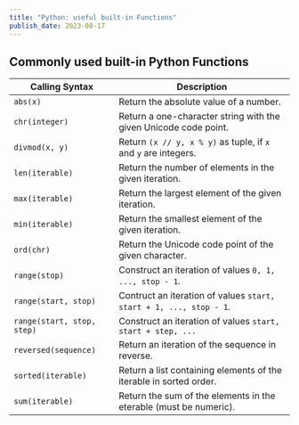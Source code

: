 ```yaml
---
title: "Python: useful built-in Functions"
publish_date: 2023-08-17
---
```


## Commonly used built-in Python Functions

| Calling Syntax             | Description                                                        |
| -------------------------- | ------------------------------------------------------------------ |
| `abs(x)`                   | Return the absolute value of a number.                             |
| `chr(integer)`             | Return a one-character string with the given Unicode code point.   |
| `divmod(x, y)`             | Return `(x // y, x % y)` as tuple, if `x` and `y` are integers.    |
| `len(iterable)`            | Return the number of elements in the given iteration.              |
| `max(iterable)`            | Return the largest element of the given iteration.                 |
| `min(iterable)`            | Return the smallest element of the given iteration.                |
| `ord(chr)`                 | Return the Unicode code point of the given character.              |
| `range(stop)`              | Construct an iteration of values `0, 1, ..., stop - 1`.            |
| `range(start, stop)`       | Contruct an iteration of values `start, start + 1, ..., stop - 1`. |
| `range(start, stop, step)` | Construct an iteration of values `start, start + step, ...`        |
| `reversed(sequence)`       | Return an iteration of the sequence in reverse.                    |
| `sorted(iterable)`         | Return a list containing elements of the iterable in sorted order. |
| `sum(iterable)`            | Return the sum of the elements in the eterable (must be numeric).  |
